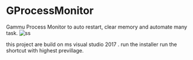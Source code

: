 # GProcessMonitor
Gammu Process Monitor to auto restart, clear memory and automate many task. 
![ss](https://user-images.githubusercontent.com/916323/100153461-b76a2d00-2ed6-11eb-881c-4b95d8aef55d.png)

this project are build on ms visual studio 2017 . 
run the installer 
run the shortcut with highest previllage. 
